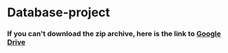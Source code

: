 # Database-project


### If you can't download the zip archive, here is the link to [Google Drive](https://drive.google.com/drive/folders/1iK2HuPAU9CkfxRM8Q4KKnkLKVqKDvpnc?usp=drive_link)
